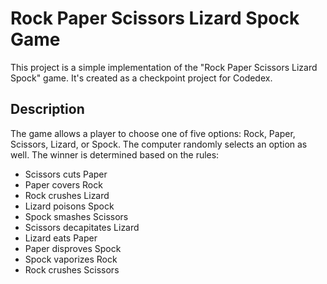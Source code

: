 # Rock Paper Scissors Lizard Spock Game

This project is a simple implementation of the "Rock Paper Scissors Lizard Spock" game. It's created as a checkpoint project for Codedex.

## Description

The game allows a player to choose one of five options: Rock, Paper, Scissors, Lizard, or Spock. The computer randomly selects an option as well. The winner is determined based on the rules:

- Scissors cuts Paper
- Paper covers Rock
- Rock crushes Lizard
- Lizard poisons Spock
- Spock smashes Scissors
- Scissors decapitates Lizard
- Lizard eats Paper
- Paper disproves Spock
- Spock vaporizes Rock
- Rock crushes Scissors

